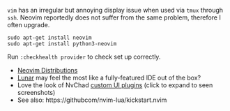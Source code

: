`vim` has an irregular but annoying display issue when used via `tmux` through `ssh`.  Neovim reportedly does not suffer from the same problem,
therefore I often upgrade.

```
sudo apt-get install neovim
sudo apt-get install python3-neovim
```

Run `:checkhealth provider` to check set up correctly.

- [Neovim Distributions](https://medium.com/@adaml.poniatowski/exploring-the-top-neovim-distributions-lazyvim-lunarvim-astrovim-and-nvchad-which-one-reigns-3adcdbfa478d)
- [Lunar](https://www.lunarvim.org) may feel the most like a fully-featured IDE out of the box?
- Love the look of NvChad [custom UI plugins](https://github.com/NvChad/NvChad#ui-related-plugins-used) (click to expand to seen screenshots)
- See also: https://githubcom/nvim-lua/kickstart.nvim
